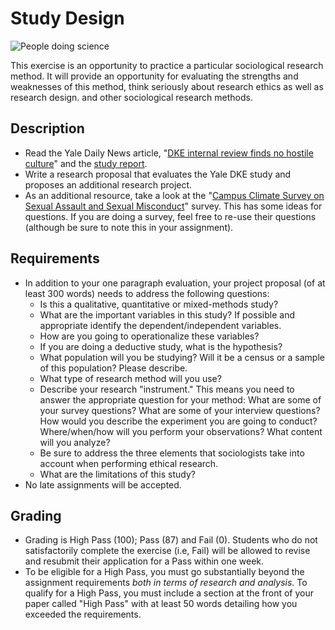 # Study Design
![People doing science](../images/REALWORLD7_FIG02_CO.jpg)

This exercise is an opportunity to practice a particular sociological research method. It will provide an opportunity for evaluating the strengths and weaknesses of this method, think seriously about research ethics as well as research design. and other sociological research methods.

## Description

- Read the Yale Daily News article, &quot;[DKE internal review finds no hostile culture](https://yaledailynews.com/blog/2018/03/08/dke-internal-review-finds-no-hostile-culture/)&quot; and the [study report](http://ydn-wpengine.netdna-ssl.com/wp-content/uploads/2018/03/20180219171837.pdf).
- Write a research proposal that evaluates the Yale DKE study and proposes an additional research project.
- As an additional resource, take a look at the &quot;[Campus Climate Survey on Sexual Assault and Sexual Misconduct](https://www.aau.edu/sites/default/files/%40%20Files/Climate%20Survey/Survey%20Instrument.pdf)&quot; survey. This has some ideas for questions. If you are doing a survey, feel free to re-use their questions (although be sure to note this in your assignment).

## Requirements

- In addition to your one paragraph evaluation, your project proposal (of at least 300 words) needs to address the following questions:
  - Is this a qualitative, quantitative or mixed-methods study?
  - What are the important variables in this study? If possible and appropriate identify the dependent/independent variables.
  - How are you going to operationalize these variables?
  - If you are doing a deductive study, what is the hypothesis?
  - What population will you be studying? Will it be a census or a sample of this population? Please describe.
  - What type of research method will you use?
  - Describe your research &quot;instrument.&quot; This means you need to answer the appropriate question for your method: What are some of your survey questions? What are some of your interview questions? How would you describe the experiment you are going to conduct? Where/when/how will you perform your observations? What content will you analyze?
  - Be sure to address the three elements that sociologists take into account when performing ethical research.
  - What are the limitations of this study?
- No late assignments will be accepted.

## Grading

- Grading is High Pass (100); Pass (87) and Fail (0). Students who do not satisfactorily complete the exercise (i.e, Fail) will be allowed to revise and resubmit their application for a Pass within one week.
- To be eligible for a High Pass, you must go substantially beyond the assignment requirements _both in terms of research and analysis_. To qualify for a High Pass, you must include a section at the front of your paper called &quot;High Pass&quot; with at least 50 words detailing how you exceeded the requirements.
